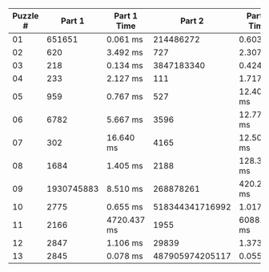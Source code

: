 <table>
<thead>
<tr><th>Puzzle #  </th><th>Part 1    </th><th>Part 1 Time  </th><th>Part 2         </th><th>Part 2 Time  </th><th>Tests #  </th><th>Tests Time  </th></tr>
</thead>
<tbody>
<tr><td>01        </td><td>651651    </td><td>0.061 ms     </td><td>214486272      </td><td>0.603 ms     </td><td>2        </td><td>0.667 ms    </td></tr>
<tr><td>02        </td><td>620       </td><td>3.492 ms     </td><td>727            </td><td>2.307 ms     </td><td>1003     </td><td>4.100 ms    </td></tr>
<tr><td>03        </td><td>218       </td><td>0.134 ms     </td><td>3847183340     </td><td>0.424 ms     </td><td>2        </td><td>0.646 ms    </td></tr>
<tr><td>04        </td><td>233       </td><td>2.127 ms     </td><td>111            </td><td>1.717 ms     </td><td>300      </td><td>3.031 ms    </td></tr>
<tr><td>05        </td><td>959       </td><td>0.767 ms     </td><td>527            </td><td>12.406 ms    </td><td>2        </td><td>12.301 ms   </td></tr>
<tr><td>06        </td><td>6782      </td><td>5.667 ms     </td><td>3596           </td><td>12.775 ms    </td><td>466      </td><td>27.254 ms   </td></tr>
<tr><td>07        </td><td>302       </td><td>16.640 ms    </td><td>4165           </td><td>12.506 ms    </td><td>3        </td><td>29.984 ms   </td></tr>
<tr><td>08        </td><td>1684      </td><td>1.405 ms     </td><td>2188           </td><td>128.394 ms   </td><td>2        </td><td>105.362 ms  </td></tr>
<tr><td>09        </td><td>1930745883</td><td>8.510 ms     </td><td>268878261      </td><td>420.251 ms   </td><td>2        </td><td>290.212 ms  </td></tr>
<tr><td>10        </td><td>2775      </td><td>0.655 ms     </td><td>518344341716992</td><td>1.017 ms     </td><td>3        </td><td>1.986 ms    </td></tr>
<tr><td>11        </td><td>2166      </td><td>4720.437 ms  </td><td>1955           </td><td>6088.941 ms  </td><td>2        </td><td>10618.545 ms</td></tr>
<tr><td>12        </td><td>2847      </td><td>1.106 ms     </td><td>29839          </td><td>1.373 ms     </td><td>2        </td><td>1.547 ms    </td></tr>
<tr><td>13        </td><td>2845      </td><td>0.078 ms     </td><td>487905974205117</td><td>0.055 ms     </td><td>2        </td><td>0.179 ms    </td></tr>
</tbody>
</table>